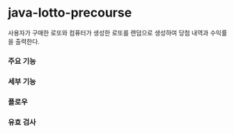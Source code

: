 # java-lotto-precourse
사용자가 구매한 로또와 컴퓨터가 생성한 로또를 랜덤으로 생성하여 당첨 내역과 수익률을 출력한다.

### 주요 기능

### 세부 기능

### 플로우

### 유효 검사